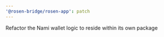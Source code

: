 ```yaml
---
'@rosen-bridge/rosen-app': patch
---
```


Refactor the Nami wallet logic to reside within its own package
